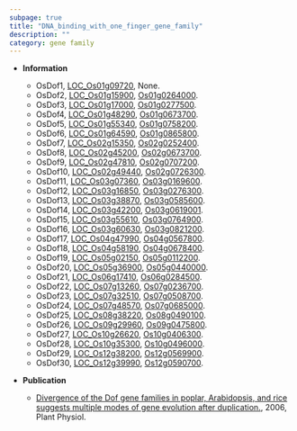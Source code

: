 ```yaml
---
subpage: true
title: "DNA_binding_with_one_finger_gene_family"
description: ""
category: gene family
---
```


* **Information**  
    + OsDof1, [LOC_Os01g09720](http://rice.plantbiology.msu.edu/cgi-bin/ORF_infopage.cgi?orf=LOC_Os01g09720), None.
    + OsDof2, [LOC_Os01g15900](http://rice.plantbiology.msu.edu/cgi-bin/ORF_infopage.cgi?orf=LOC_Os01g15900), [Os01g0264000](http://rapdb.dna.affrc.go.jp/viewer/gbrowse_details/irgsp1?name=Os01g0264000).
    + OsDof3, [LOC_Os01g17000](http://rice.plantbiology.msu.edu/cgi-bin/ORF_infopage.cgi?orf=LOC_Os01g17000), [Os01g0277500](http://rapdb.dna.affrc.go.jp/viewer/gbrowse_details/irgsp1?name=Os01g0277500).
    + OsDof4, [LOC_Os01g48290](http://rice.plantbiology.msu.edu/cgi-bin/ORF_infopage.cgi?orf=LOC_Os01g48290), [Os01g0673700](http://rapdb.dna.affrc.go.jp/viewer/gbrowse_details/irgsp1?name=Os01g0673700).
    + OsDof5, [LOC_Os01g55340](http://rice.plantbiology.msu.edu/cgi-bin/ORF_infopage.cgi?orf=LOC_Os01g55340), [Os01g0758200](http://rapdb.dna.affrc.go.jp/viewer/gbrowse_details/irgsp1?name=Os01g0758200).
    + OsDof6, [LOC_Os01g64590](http://rice.plantbiology.msu.edu/cgi-bin/ORF_infopage.cgi?orf=LOC_Os01g64590), [Os01g0865800](http://rapdb.dna.affrc.go.jp/viewer/gbrowse_details/irgsp1?name=Os01g0865800).
    + OsDof7, [LOC_Os02g15350](http://rice.plantbiology.msu.edu/cgi-bin/ORF_infopage.cgi?orf=LOC_Os02g15350), [Os02g0252400](http://rapdb.dna.affrc.go.jp/viewer/gbrowse_details/irgsp1?name=Os02g0252400).
    + OsDof8, [LOC_Os02g45200](http://rice.plantbiology.msu.edu/cgi-bin/ORF_infopage.cgi?orf=LOC_Os02g45200), [Os02g0673700](http://rapdb.dna.affrc.go.jp/viewer/gbrowse_details/irgsp1?name=Os02g0673700).
    + OsDof9, [LOC_Os02g47810](http://rice.plantbiology.msu.edu/cgi-bin/ORF_infopage.cgi?orf=LOC_Os02g47810), [Os02g0707200](http://rapdb.dna.affrc.go.jp/viewer/gbrowse_details/irgsp1?name=Os02g0707200).
    + OsDof10, [LOC_Os02g49440](http://rice.plantbiology.msu.edu/cgi-bin/ORF_infopage.cgi?orf=LOC_Os02g49440), [Os02g0726300](http://rapdb.dna.affrc.go.jp/viewer/gbrowse_details/irgsp1?name=Os02g0726300).
    + OsDof11, [LOC_Os03g07360](http://rice.plantbiology.msu.edu/cgi-bin/ORF_infopage.cgi?orf=LOC_Os03g07360), [Os03g0169600](http://rapdb.dna.affrc.go.jp/viewer/gbrowse_details/irgsp1?name=Os03g0169600).
    + OsDof12, [LOC_Os03g16850](http://rice.plantbiology.msu.edu/cgi-bin/ORF_infopage.cgi?orf=LOC_Os03g16850), [Os03g0276300](http://rapdb.dna.affrc.go.jp/viewer/gbrowse_details/irgsp1?name=Os03g0276300).
    + OsDof13, [LOC_Os03g38870](http://rice.plantbiology.msu.edu/cgi-bin/ORF_infopage.cgi?orf=LOC_Os03g38870), [Os03g0585600](http://rapdb.dna.affrc.go.jp/viewer/gbrowse_details/irgsp1?name=Os03g0585600).
    + OsDof14, [LOC_Os03g42200](http://rice.plantbiology.msu.edu/cgi-bin/ORF_infopage.cgi?orf=LOC_Os03g42200), [Os03g0619001](http://rapdb.dna.affrc.go.jp/viewer/gbrowse_details/irgsp1?name=Os03g0619001).
    + OsDof15, [LOC_Os03g55610](http://rice.plantbiology.msu.edu/cgi-bin/ORF_infopage.cgi?orf=LOC_Os03g55610), [Os03g0764900](http://rapdb.dna.affrc.go.jp/viewer/gbrowse_details/irgsp1?name=Os03g0764900).
    + OsDof16, [LOC_Os03g60630](http://rice.plantbiology.msu.edu/cgi-bin/ORF_infopage.cgi?orf=LOC_Os03g60630), [Os03g0821200](http://rapdb.dna.affrc.go.jp/viewer/gbrowse_details/irgsp1?name=Os03g0821200).
    + OsDof17, [LOC_Os04g47990](http://rice.plantbiology.msu.edu/cgi-bin/ORF_infopage.cgi?orf=LOC_Os04g47990), [Os04g0567800](http://rapdb.dna.affrc.go.jp/viewer/gbrowse_details/irgsp1?name=Os04g0567800).
    + OsDof18, [LOC_Os04g58190](http://rice.plantbiology.msu.edu/cgi-bin/ORF_infopage.cgi?orf=LOC_Os04g58190), [Os04g0678400](http://rapdb.dna.affrc.go.jp/viewer/gbrowse_details/irgsp1?name=Os04g0678400).
    + OsDof19, [LOC_Os05g02150](http://rice.plantbiology.msu.edu/cgi-bin/ORF_infopage.cgi?orf=LOC_Os05g02150), [Os05g0112200](http://rapdb.dna.affrc.go.jp/viewer/gbrowse_details/irgsp1?name=Os05g0112200).
    + OsDof20, [LOC_Os05g36900](http://rice.plantbiology.msu.edu/cgi-bin/ORF_infopage.cgi?orf=LOC_Os05g36900), [Os05g0440000](http://rapdb.dna.affrc.go.jp/viewer/gbrowse_details/irgsp1?name=Os05g0440000).
    + OsDof21, [LOC_Os06g17410](http://rice.plantbiology.msu.edu/cgi-bin/ORF_infopage.cgi?orf=LOC_Os06g17410), [Os06g0284500](http://rapdb.dna.affrc.go.jp/viewer/gbrowse_details/irgsp1?name=Os06g0284500).
    + OsDof22, [LOC_Os07g13260](http://rice.plantbiology.msu.edu/cgi-bin/ORF_infopage.cgi?orf=LOC_Os07g13260), [Os07g0236700](http://rapdb.dna.affrc.go.jp/viewer/gbrowse_details/irgsp1?name=Os07g0236700).
    + OsDof23, [LOC_Os07g32510](http://rice.plantbiology.msu.edu/cgi-bin/ORF_infopage.cgi?orf=LOC_Os07g32510), [Os07g0508700](http://rapdb.dna.affrc.go.jp/viewer/gbrowse_details/irgsp1?name=Os07g0508700).
    + OsDof24, [LOC_Os07g48570](http://rice.plantbiology.msu.edu/cgi-bin/ORF_infopage.cgi?orf=LOC_Os07g48570), [Os07g0685000](http://rapdb.dna.affrc.go.jp/viewer/gbrowse_details/irgsp1?name=Os07g0685000).
    + OsDof25, [LOC_Os08g38220](http://rice.plantbiology.msu.edu/cgi-bin/ORF_infopage.cgi?orf=LOC_Os08g38220), [Os08g0490100](http://rapdb.dna.affrc.go.jp/viewer/gbrowse_details/irgsp1?name=Os08g0490100).
    + OsDof26, [LOC_Os09g29960](http://rice.plantbiology.msu.edu/cgi-bin/ORF_infopage.cgi?orf=LOC_Os09g29960), [Os09g0475800](http://rapdb.dna.affrc.go.jp/viewer/gbrowse_details/irgsp1?name=Os09g0475800).
    + OsDof27, [LOC_Os10g26620](http://rice.plantbiology.msu.edu/cgi-bin/ORF_infopage.cgi?orf=LOC_Os10g26620), [Os10g0406300](http://rapdb.dna.affrc.go.jp/viewer/gbrowse_details/irgsp1?name=Os10g0406300).
    + OsDof28, [LOC_Os10g35300](http://rice.plantbiology.msu.edu/cgi-bin/ORF_infopage.cgi?orf=LOC_Os10g35300), [Os10g0496000](http://rapdb.dna.affrc.go.jp/viewer/gbrowse_details/irgsp1?name=Os10g0496000).
    + OsDof29, [LOC_Os12g38200](http://rice.plantbiology.msu.edu/cgi-bin/ORF_infopage.cgi?orf=LOC_Os12g38200), [Os12g0569900](http://rapdb.dna.affrc.go.jp/viewer/gbrowse_details/irgsp1?name=Os12g0569900).
    + OsDof30, [LOC_Os12g39990](http://rice.plantbiology.msu.edu/cgi-bin/ORF_infopage.cgi?orf=LOC_Os12g39990), [Os12g0590700](http://rapdb.dna.affrc.go.jp/viewer/gbrowse_details/irgsp1?name=Os12g0590700).

* **Publication**  
    + [Divergence of the Dof gene families in poplar, Arabidopsis, and rice suggests multiple modes of gene evolution after duplication.](http://www.ncbi.nlm.nih.gov/pubmed?term=Divergence+of+the+Dof+gene+families+in+poplar,+Arabidopsis,+and+rice+suggests+multiple+modes+of+gene+evolution+after+duplication.%5BTitle%5D), 2006, Plant Physiol.


